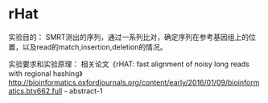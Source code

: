 # rHat
实验目的：
SMRT测出的序列，通过一系列比对，确定序列在参考基因组上的位置，以及read的match,insertion,deletion的情况。

实验要求和实验原理：
相关论文《rHAT: fast alignment of noisy long reads with regional hashing》http://bioinformatics.oxfordjournals.org/content/early/2016/01/09/bioinformatics.btv662.full - abstract-1
